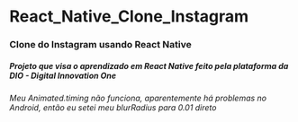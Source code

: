 # React_Native_Clone_Instagram
### Clone do Instagram usando React Native
##### Projeto que visa o aprendizado em React Native feito pela plataforma da DIO - Digital Innovation One
###### Meu Animated.timing não funciona, aparentemente há problemas no Android, então eu setei meu blurRadius para 0.01 direto